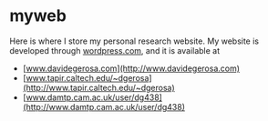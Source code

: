 # myweb

Here is where I store my personal research website.
My website is developed through [wordpress.com](https://wordpress.com), and it is available at 

- [www.davidegerosa.com](http://www.davidegerosa.com)
- [www.tapir.caltech.edu/~dgerosa](http://www.tapir.caltech.edu/~dgerosa) 
- [www.damtp.cam.ac.uk/user/dg438](http://www.damtp.cam.ac.uk/user/dg438) 
